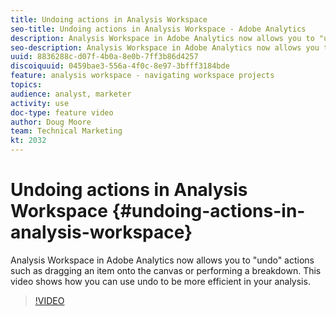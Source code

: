 ```yaml
---
title: Undoing actions in Analysis Workspace
seo-title: Undoing actions in Analysis Workspace - Adobe Analytics
description: Analysis Workspace in Adobe Analytics now allows you to "undo" actions such as dragging an item onto the canvas or performing a breakdown. This video shows how you can use undo to be more efficient in your analysis.
seo-description: Analysis Workspace in Adobe Analytics now allows you to "undo" actions such as dragging an item onto the canvas or performing a breakdown. This video shows how you can use undo to be more efficient in your analysis.
uuid: 8836288c-d07f-4b0a-8e0b-7ff3b86d4257
discoiquuid: 0459bae3-556a-4f0c-8e97-3bfff3184bde
feature: analysis workspace - navigating workspace projects
topics: 
audience: analyst, marketer
activity: use
doc-type: feature video
author: Doug Moore
team: Technical Marketing
kt: 2032
---
```


# Undoing actions in Analysis Workspace {#undoing-actions-in-analysis-workspace}

Analysis Workspace in Adobe Analytics now allows you to "undo" actions such as dragging an item onto the canvas or performing a breakdown. This video shows how you can use undo to be more efficient in your analysis.

>[!VIDEO](https://video.tv.adobe.com/v/23983/?quality=12)